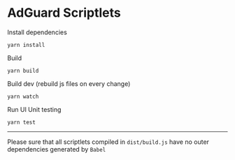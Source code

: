 # AdGuard Scriptlets

Install dependencies
```
yarn install
```

Build
```
yarn build
```

Build dev (rebuild js files on every change)
```
yarn watch
```

Run UI Unit testing
```
yarn test
```

---

Please sure that all scriptlets compiled in `dist/build.js` have no outer dependencies generated by `Babel`